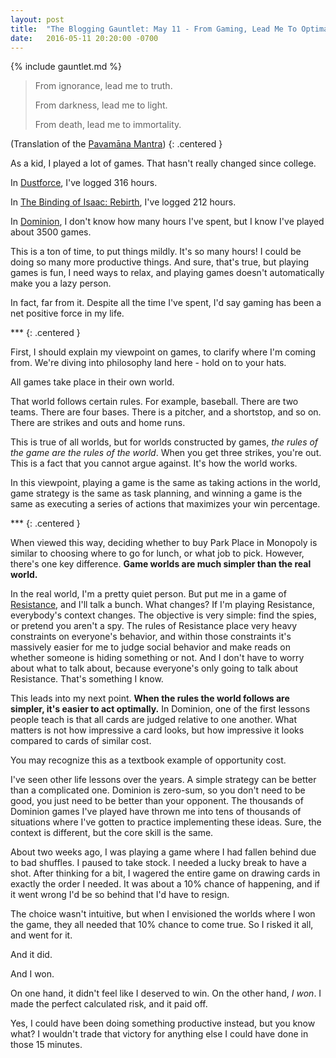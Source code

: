 ```yaml
---
layout: post
title:  "The Blogging Gauntlet: May 11 - From Gaming, Lead Me To Optimality"
date:   2016-05-11 20:20:00 -0700
---
```


{% include gauntlet.md %}

> From ignorance, lead me to truth.
>
> From darkness, lead me to light.
>
> From death, lead me to immortality.

(Translation of the [Pavamāna Mantra](https://en.wikipedia.org/wiki/Brihadaranyaka_Upanishad#Pavam.C4.81na_Mantra))
{: .centered }

As a kid, I played a lot of games. That hasn't really changed since
college.

In [Dustforce](http://dustforce.com/), I've logged 316 hours.

In [The Binding of Isaac: Rebirth](http://store.steampowered.com/app/250900/), I've logged 212 hours.

In [Dominion](https://boardgamegeek.com/boardgame/36218/dominion), I don't know how many hours I've spent, but I know I've played
about 3500 games.

This is a ton of time, to put things mildly. It's so many hours! I
could be doing so many more
productive things. And sure, that's true, but playing games is fun, I need
ways to relax, and playing games doesn't automatically make you a lazy person.

In fact, far from it. Despite all the time I've spent, I'd say gaming has been
a net positive force in my life.

\*\*\*
{: .centered }

First, I should explain my viewpoint on games, to clarify where I'm coming
from. We're diving into philosophy land here - hold on to your hats.

All games take place in their own world.

That world follows certain rules. For example, baseball. There are two teams.
There are four bases. There is a pitcher, and a shortstop, and so on.
There are strikes and outs and home runs.

This is true of all worlds, but for worlds constructed by games, *the rules
of the game are the rules of the world*. When you get three strikes, you're
out. This is a fact that you cannot argue against. It's how the world
works.

In this viewpoint, playing a game is the same as taking actions in the world,
game strategy is the same as task planning, and winning
a game is the same as executing a series of actions that maximizes your
win percentage.

\*\*\*
{: .centered }

When viewed this way, deciding whether to buy Park Place in Monopoly
is similar to choosing where to go for lunch, or what job to pick. However, there's one
key difference. **Game worlds are much simpler than the real world.**

In the real world, I'm a pretty quiet person.
But put me in a game of [Resistance](https://en.wikipedia.org/wiki/The_Resistance_%28game%29), and I'll talk a bunch.
What changes? If I'm playing Resistance, everybody's context
changes. The objective is very simple: find the spies, or pretend you aren't
a spy. The rules of Resistance place very heavy constraints on everyone's
behavior, and within those constraints it's massively easier for me to
judge social behavior and make reads on whether someone is hiding
something or not. And I don't have to worry about what to talk about, because
everyone's only going to talk about Resistance. That's something I know.

This leads into my next point. **When the rules the world follows are simpler,
it's easier to act optimally.** In Dominion, one of the first lessons
people teach is that all cards are judged relative to one another.
What matters is not how impressive a card looks, but how impressive it looks
compared to cards of similar cost.

You may recognize this as a textbook example of opportunity cost.

I've seen other life lessons over the years. A simple strategy can be better
than a complicated one. Dominion is zero-sum, so you don't need to be good,
you just need to be better than your opponent.
The thousands of Dominion games I've played have thrown me into tens
of thousands of situations where I've gotten to practice implementing these
ideas. Sure, the context is different, but the core skill is the same.

About two weeks ago, I was playing a game where I had fallen behind due to
bad shuffles. I paused to take stock. I needed a lucky break to have a shot.
After thinking for a bit, I wagered the entire game on drawing cards in
exactly the order I needed. It was about a 10% chance of happening, and if it
went wrong I'd be so behind that I'd have to resign.

The choice wasn't intuitive, but when I envisioned the worlds where
I won the game, they all needed that 10% chance to come true. So I risked it
all, and went for it.

And it did.

And I won.

On one hand, it didn't feel like I deserved to win. On the other hand,
*I won*. I made the perfect calculated risk, and it paid off.

Yes, I could have been doing something productive instead, but you know
what? I wouldn't trade that victory for anything else I could have done in
those 15 minutes.
